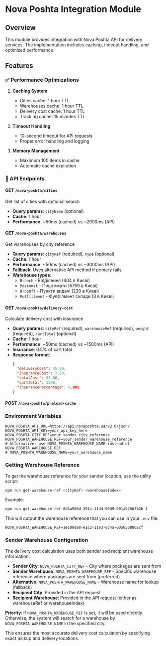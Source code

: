 # Nova Poshta Integration Module

## Overview

This module provides integration with Nova Poshta API for delivery services. The implementation includes caching, timeout handling, and optimized performance.

## Features

### ✅ Performance Optimizations

1. **Caching System**
   - Cities cache: 1 hour TTL
   - Warehouses cache: 1 hour TTL  
   - Delivery cost cache: 1 hour TTL
   - Tracking cache: 15 minutes TTL

2. **Timeout Handling**
   - 10-second timeout for API requests
   - Proper error handling and logging

3. **Memory Management**
   - Maximum 100 items in cache
   - Automatic cache expiration

### 🚀 API Endpoints

#### GET `/nova-poshta/cities`
Get list of cities with optional search
- **Query params**: `cityName` (optional)
- **Cache**: 1 hour
- **Performance**: ~50ms (cached) vs ~2000ms (API)

#### GET `/nova-poshta/warehouses`
Get warehouses by city reference
- **Query params**: `cityRef` (required), `type` (optional)
- **Cache**: 1 hour
- **Performance**: ~50ms (cached) vs ~3000ms (API)
- **Fallback**: Uses alternative API method if primary fails
- **Warehouse types**: 
  - `Branch` - Відділення (404 в Києві)
  - `Postomat` - Поштомати (5759 в Києві)
  - `DropOff` - Пункти видачі (230 в Києві)
  - `Fulfillment` - Фулфілмент склади (3 в Києві)

#### GET `/nova-poshta/delivery-cost`
Calculate delivery cost with insurance
- **Query params**: `cityRef` (required), `warehouseRef` (required), `weight` (required), `cartTotal` (optional)
- **Cache**: 1 hour
- **Performance**: ~50ms (cached) vs ~1500ms (API)
- **Insurance**: 0.5% of cart total
- **Response format**:
  ```json
  {
    "deliveryCost": 45.50,
    "insuranceCost": 7.50,
    "totalCost": 53.00,
    "cartTotal": 1500,
    "insurancePercentage": 0.005
  }
  ```



#### POST `/nova-poshta/preload-cache`

### Environment Variables
```env
NOVA_POSHTA_API_URL=https://api.novaposhta.ua/v2.0/json/
NOVA_POSHTA_API_KEY=your_api_key_here
NOVA_POSHTA_CITY_REF=your_sender_city_reference
NOVA_POSHTA_WAREHOUSE_REF=your_sender_warehouse_reference
# Alternative: use NOVA_POSHTA_WAREHOUSE_NAME instead of NOVA_POSHTA_WAREHOUSE_REF
# NOVA_POSHTA_WAREHOUSE_NAME=your_warehouse_name
```

### Getting Warehouse Reference

To get the warehouse reference for your sender location, use the utility script:

```bash
npm run get-warehouse-ref <cityRef> <warehouseIndex>
```

Example:
```bash
npm run get-warehouse-ref 8d5a980d-391c-11dd-90d9-001a92567626 1
```

This will output the warehouse reference that you can use in your `.env` file:
```
NOVA_POSHTA_WAREHOUSE_REF=1ec09d88-e1c2-11e3-8c4a-0050568002cf
```

### Sender Warehouse Configuration

The delivery cost calculation uses both sender and recipient warehouse information:

- **Sender City**: `NOVA_POSHTA_CITY_REF` - City where packages are sent from
- **Sender Warehouse**: `NOVA_POSHTA_WAREHOUSE_REF` - Specific warehouse reference where packages are sent from (preferred)
- **Alternative**: `NOVA_POSHTA_WAREHOUSE_NAME` - Warehouse name for lookup (fallback)
- **Recipient City**: Provided in the API request
- **Recipient Warehouse**: Provided in the API request (either as warehouseRef or warehouseIndex)

**Priority**: If `NOVA_POSHTA_WAREHOUSE_REF` is set, it will be used directly. Otherwise, the system will search for a warehouse by `NOVA_POSHTA_WAREHOUSE_NAME` in the specified city.

This ensures the most accurate delivery cost calculation by specifying exact pickup and delivery locations.
